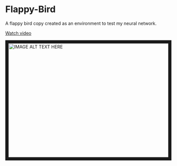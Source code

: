 # Flappy-Bird

A flappy bird copy created as an environment to test my neural network.

[Watch video](https://www.youtube.com/watch?v=GlIJ0bTzD9I)

<a href="https://www.youtube.com/watch?v=GlIJ0bTzD9I" target="_blank"><img src="https://i.ytimg.com/an_webp/GlIJ0bTzD9I/mqdefault_6s.webp?du=3000&sqp=CKyT64sG&rs=AOn4CLA49BDq_GmiwLOEDbXnt08VQgQYPg" 
alt="IMAGE ALT TEXT HERE" width="640" height="360" border="10" /></a>
